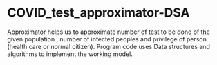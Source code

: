 # COVID_test_approximator-DSA
Approximator helps us to approximate number of test to  be done of the given population , number of infected peoples and privilege of person (health care or normal citizen).
Program code uses Data structures and algorithms to implement the working model.
